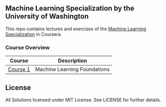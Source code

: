Machine Learning Specialization by the University of Washington
---

This repo contains lectures and exercises of the [Machine Learning Specialization](https://www.coursera.org/specializations/machine-learning) in Coursera.

### Course Overview

| Course | Description |
|--------------------------------------------------------------------------------------------------------------|-------------------------------------------------------------------------------------------------------------------------------------------------------------------|
| [Course 1](https://github.com/gilbertosg/machine-learning/tree/master/1-machine-learning-foundations) | Machine Learning Foundations |


## License

All Solutions licensed under MIT License. See LICENSE for further details.

